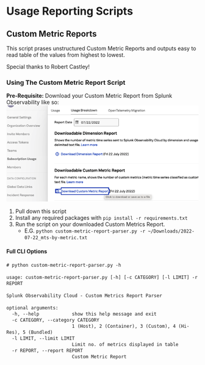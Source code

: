 # Usage Reporting Scripts

## Custom Metric Reports
This script prases unstructured Custom Metric Reports and outputs easy to read table of the values from highest to lowest.

Special thanks to Robert Castley!

### Using The Custom Metric Report Script
**Pre-Requisite:** Download your Custom Metric Report from Splunk Observability like so:
![Custom Metric Report](./images/custom-metric-report.png)

1. Pull down this script
2. Install any required packages with `pip install -r requirements.txt`
3. Run the script on your downloaded Custom Metrics Report. 
    - E.G. `python custom-metric-report-parser.py -r ~/Downloads/2022-07-22_mts-by-metric.txt `


#### Full CLI Options
```
# python custom-metric-report-parser.py -h                           

usage: custom-metric-report-parser.py [-h] [-c CATEGORY] [-l LIMIT] -r REPORT

Splunk Observability Cloud - Custom Metrics Report Parser

optional arguments:
  -h, --help            show this help message and exit
  -c CATEGORY, --category CATEGORY
                        1 (Host), 2 (Container), 3 (Custom), 4 (Hi-Res), 5 (Bundled)
  -l LIMIT, --limit LIMIT
                        Limit no. of metrics displayed in table
  -r REPORT, --report REPORT
                        Custom Metric Report
```